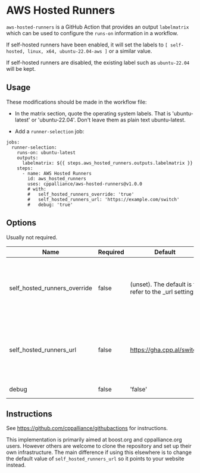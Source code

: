 
# AWS Hosted Runners

`aws-hosted-runners` is a GitHub Action that provides an output `labelmatrix` which can be used to configure the `runs-on` information in a workflow.

If self-hosted runners have been enabled, it will set the labels to `[ self-hosted, linux, x64, ubuntu-22.04-aws ]` or a similar value.  

If self-hosted runners are disabled, the existing label such as `ubuntu-22.04` will be kept.  

## Usage

These modifications should be made in the workflow file:  

- In the matrix section, quote the operating system labels. That is 'ubuntu-latest' or 'ubuntu-22.04'. Don't leave them as plain text ubuntu-latest.

- Add a `runner-selection` job:

```
jobs:
  runner-selection:
    runs-on: ubuntu-latest
    outputs:
      labelmatrix: ${{ steps.aws_hosted_runners.outputs.labelmatrix }}
    steps:
      - name: AWS Hosted Runners
        id: aws_hosted_runners
        uses: cppalliance/aws-hosted-runners@v1.0.0
        # with:
        #   self_hosted_runners_override: 'true'
        #   self_hosted_runners_url: 'https://example.com/switch'
        #   debug: 'true'
```

## Options

Usually not required.  

| Name          | Required | Default | Description                              |
| ------------- | -------- | ------- | ---------------------------------------- |
| self_hosted_runners_override | false  | (unset). The default is to refer to the _url setting. | If 'true', always use self-hosted runners. If 'false', never use self-hosted runners. |
| self_hosted_runners_url | false | https://gha.cpp.al/switch | Webpage which returns the directive if self-hosted runners ought to be used. |
| debug | false | 'false' | Enable debugging |


## Instructions

See https://github.com/cppalliance/githubactions for instructions.  

This implementation is primarily aimed at boost.org and cppalliance.org users. However others are welcome to clone the repository and set up their own infrastructure. The main difference if using this elsewhere is to change the default value of `self_hosted_runners_url` so it points to your website instead.  
